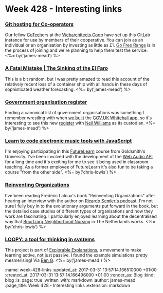 Week 428 - Interesting links
============================

### [Git hosting for Co-operators](https://git.coop)

Our fellow [CoTech][]ers at the [Webarchitects Coop][] have set up this GitLab instance for use by members of their cooperative. You can join as an individual or an organisation by investing as little as £1. [Go Free Range][] is in the process of joining and we're planning to help them test the service. <%= by('james-mead') %>

[CoTech]: https://www.coops.tech/
[Webarchitects Coop]: https://www.webarchitects.coop/
[Go Free Range]: /


### [A Fatal Mistake | The Sinking of the El Faro](https://newengland.com/yankee-magazine/living/profiles/el-faro/)

This is a bit random, but I was pretty amazed to read this account of the relatively recent loss of a container ship with all hands in these days of sophisticated weather forecasting. <%= by('james-mead') %>


### [Government organisation register](http://government-organisation.alpha.openregister.org/)

Finding a canonical list of government organisations was something I remember wrestling with when [we built][inside-government] the [GOV.UK Whitehall app][], so it's interesting to see this new [register][] with [Neil Williams][] as its custodian. <%= by('james-mead') %>

[inside-government]: /inside-government
[GOV.UK Whitehall app]: https://github.com/alphagov/whitehall
[register]: http://www.openregister.org/
[Neil Williams]: https://twitter.com/neillyneil


### [Learn to code electronic music tools with JavaScript](https://www.futurelearn.com/courses/electronic-music-tools)

I'm enjoying participating in
this [FutureLearn](https://futurelearn.com) course from Goldsmith's
University. I've been involved with the development of
the [Web Audio API](https://webaudio.github.io/web-audio-api/) for a
long time and it's exciting for me to see it being used in classroom
teaching. As a former employee of FutureLearn it's also fun to be
taking a course "from the other side". <%= by('chris-lowis') %>


### [Reinventing Organizations](http://www.reinventingorganizations.com/)

I've been reading Frederic Laloux's book "Reinventing Organizations"
after hearing an interview with the author
on
[Ricardo Semler's podcast](http://podcast.leadwise.co/s1e03-reinventing-organizations-with-frederic-laloux). I'm
not sure I fully buy in to the evolutionary arguments put forward in
the book, but the detailed case studies of different types of
organisations and how they work are fascinating. I particularly
enjoyed learning about the decentralised way
that
[Buurtzorg Neighborhood Nursing](http://www.buurtzorgusa.org/about-us/) in
The Netherlands works. <%= by('chris-lowis') %>


### [LOOPY: a tool for thinking in systems](http://ncase.me/loopy/)

This project is part of [Explorable Explanations][], a movement to make learning active, not just passive. I found the example simulations pretty mesmerising! Via [Ben G][]. <%= by('james-mead') %>

[Explorable Explanations]: http://explorableexplanations.com/
[Ben G]: https://twitter.com/beng

:name: week-428-links
:updated_at: 2017-03-31 13:57:14.166510000 +01:00
:created_at: 2017-03-31 13:57:14.166496000 +01:00
:render_as: Blog
:kind: blog
:is_page: true
:written_with: markdown
:author: james-mead
:page_title: Week 428 - Interesting links
:extension: markdown
